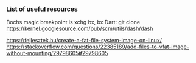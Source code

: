 ### List of useful resources

Bochs magic breakpoint is xchg bx, bx
Dart: git clone https://kernel.googlesource.com/pub/scm/utils/dash/dash 

https://fejlesztek.hu/create-a-fat-file-system-image-on-linux/
https://stackoverflow.com/questions/22385189/add-files-to-vfat-image-without-mounting/29798605#29798605